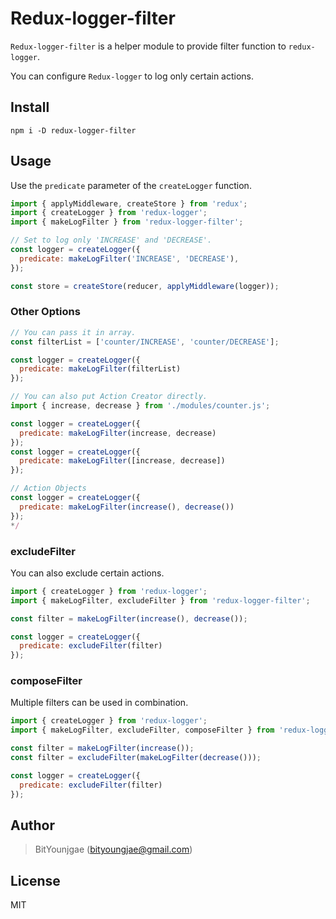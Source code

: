 # Redux-logger-filter

`Redux-logger-filter` is a helper module to provide filter function to `redux-logger`.

You can configure `Redux-logger` to log only certain actions.

## Install

```shell
npm i -D redux-logger-filter
```

## Usage

Use the `predicate` parameter of the `createLogger` function.

```js
import { applyMiddleware, createStore } from 'redux';
import { createLogger } from 'redux-logger';
import { makeLogFilter } from 'redux-logger-filter';

// Set to log only 'INCREASE' and 'DECREASE'.
const logger = createLogger({
  predicate: makeLogFilter('INCREASE', 'DECREASE'),
});

const store = createStore(reducer, applyMiddleware(logger));
```

### Other Options

```js
// You can pass it in array.
const filterList = ['counter/INCREASE', 'counter/DECREASE'];

const logger = createLogger({
  predicate: makeLogFilter(filterList)
});

// You can also put Action Creator directly.
import { increase, decrease } from './modules/counter.js';

const logger = createLogger({
  predicate: makeLogFilter(increase, decrease)
});
const logger = createLogger({
  predicate: makeLogFilter([increase, decrease])
});

// Action Objects
const logger = createLogger({
  predicate: makeLogFilter(increase(), decrease())
});
*/
```

### excludeFilter

You can also exclude certain actions.

```js
import { createLogger } from 'redux-logger';
import { makeLogFilter, excludeFilter } from 'redux-logger-filter';

const filter = makeLogFilter(increase(), decrease());

const logger = createLogger({
  predicate: excludeFilter(filter)
});
```

### composeFilter

Multiple filters can be used in combination.

```js
import { createLogger } from 'redux-logger';
import { makeLogFilter, excludeFilter, composeFilter } from 'redux-logger-filter';

const filter = makeLogFilter(increase());
const filter = excludeFilter(makeLogFilter(decrease()));

const logger = createLogger({
  predicate: excludeFilter(filter)
});
```

## Author

> BitYounjgae (bityoungjae@gmail.com)

## License

MIT
